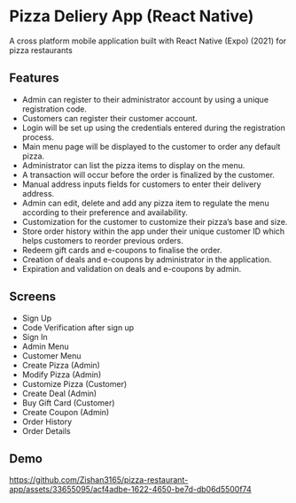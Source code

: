# Pizza Deliery App (React Native)
A cross platform mobile application built with React Native (Expo) (2021) for pizza restaurants

## Features
- Admin can register to their administrator account by using a unique registration code.
- Customers can register their customer account.
- Login will be set up using the credentials entered during the registration process.
- Main menu page will be displayed to the customer to order any default pizza.
- Administrator can list the pizza items to display on the menu.
- A transaction will occur before the order is finalized by the customer.
- Manual address inputs fields for customers to enter their delivery address.
- Admin can edit, delete and add any pizza item to regulate the menu according to their
preference and availability.
- Customization for the customer to customize their pizza’s base and size.
- Store order history within the app under their unique customer ID which helps customers
to reorder previous orders.
- Redeem gift cards and e-coupons to finalise the order.
- Creation of deals and e-coupons by administrator in the application.
- Expiration and validation on deals and e-coupons by admin.

## Screens
- Sign Up
- Code Verification after sign up
- Sign In
- Admin Menu
- Customer Menu
- Create Pizza (Admin)
- Modify Pizza (Admin)
- Customize Pizza (Customer)
- Create Deal (Admin)
- Buy Gift Card (Customer)
- Create Coupon (Admin)
- Order History
- Order Details

## Demo
https://github.com/Zishan3165/pizza-restaurant-app/assets/33655095/acf4adbe-1622-4650-be7d-db06d5500f74
